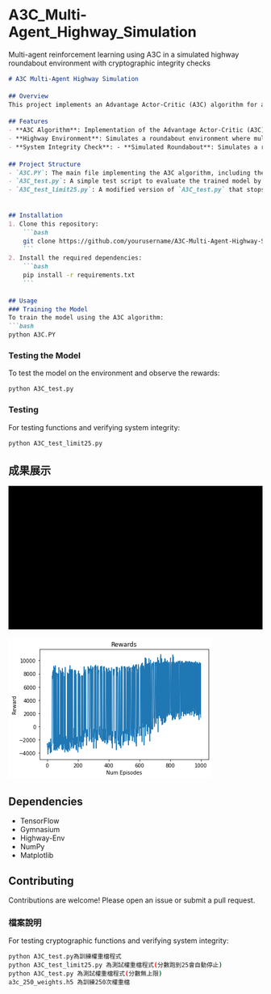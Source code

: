 # A3C_Multi-Agent_Highway_Simulation
Multi-agent reinforcement learning using A3C in a simulated highway roundabout environment with cryptographic integrity checks

```markdown
# A3C Multi-Agent Highway Simulation

## Overview
This project implements an Advantage Actor-Critic (A3C) algorithm for a multi-agent environment using a highway roundabout simulation. The implementation focuses on reinforcement learning with a TensorFlow backend to train agents to navigate in a complex roundabout environment.

## Features
- **A3C Algorithm**: Implementation of the Advantage Actor-Critic (A3C) algorithm for multi-agent training.
- **Highway Environment**: Simulates a roundabout environment where multiple agents interact.
- **System Integrity Check**: - **Simulated Roundabout**: Simulates a roundabout environment for testing multi-agent interaction and behavior.

## Project Structure
- `A3C.PY`: The main file implementing the A3C algorithm, including the environment setup, model definition, and training loop.
- `A3C_test.py`: A simple test script to evaluate the trained model by running it in the environment and outputting the total reward per episode.
- `A3C_test_limit25.py`: A modified version of `A3C_test.py` that stops the test if the score reaches 25 points.


## Installation
1. Clone this repository:
    ```bash
    git clone https://github.com/yourusername/A3C-Multi-Agent-Highway-Simulation.git
    ```
2. Install the required dependencies:
    ```bash
    pip install -r requirements.txt
    ```

## Usage
### Training the Model
To train the model using the A3C algorithm:
```bash
python A3C.PY
```

### Testing the Model
To test the model on the environment and observe the rewards:
```bash
python A3C_test.py
```

### Testing
For testing functions and verifying system integrity:
```bash
python A3C_test_limit25.py
```

## 成果展示

![成果演示](img/20240811125056.gif)

![訓練趨勢](img/W17.png)

## Dependencies
- TensorFlow
- Gymnasium
- Highway-Env
- NumPy
- Matplotlib

## Contributing
Contributions are welcome! Please open an issue or submit a pull request.

### 檔案說明
For testing cryptographic functions and verifying system integrity:
```bash
python A3C_test.py為訓練權重檔程式
python A3C_test_limit25.py 為測試權重檔程式(分數跑到25會自動停止)
python A3C_test.py 為測試權重檔程式(分數無上限)
a3c_250_weights.h5 為訓練250次權重檔
```

